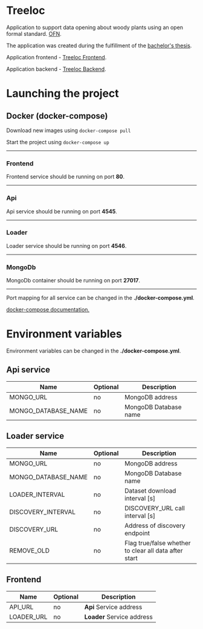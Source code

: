 # Treeloc


Application to support data opening
about woody plants using an open formal
standard. [OFN](https://opendata.gov.cz/otev%C5%99en%C3%A9-form%C3%A1ln%C3%AD-normy:start).

The application was created during the fulfillment of the  [bachelor's thesis](https://dspace.cvut.cz/handle/10467/88708). 

Application frontend - [Treeloc Frontend](https://github.com/prixladi/treeloc-frontend).

Application backend - [Treeloc Backend](https://github.com/prixladi/treeloc-backend).

# Launching the project

## Docker (docker-compose)

Download new images using `docker-compose pull`

Start the project using `docker-compose up`

---

### Frontend 

Frontend service should be running on port **80**.

---

### Api

Api service should be running on port **4545**.

---
### Loader

Loader service should be running on port **4546**.

---

### MongoDb

MongoDb container should be running on port **27017**.

---

Port mapping for all service can be changed in the **./docker-compose.yml**.

[docker-compose documentation.](https://docs.docker.com/compose/)

# Environment variables
Environment variables can be changed in the **./docker-compose.yml**.

## Api service

|Name|Optional|Description|
|---|---|---|
|MONGO_URL|no|MongoDB address|
|MONGO_DATABASE_NAME|no|MongoDB Database name|

## Loader service

|Name|Optional|Description|
|---|---|---|
|MONGO_URL|no|MongoDB address|
|MONGO_DATABASE_NAME|no|MongoDB Database name|
|LOADER_INTERVAL|no|Dataset download interval \[s\]|
|DISCOVERY_INTERVAL|no|DISCOVERY_URL call interval \[s\]|
|DISCOVERY_URL|no|Address of discovery endpoint|
|REMOVE_OLD|no|Flag true/false whether to clear all data after start|

## Frontend

|Name|Optional|Description|
|---|---|---|
|API_URL|no| **Api** Service address|
|LOADER_URL|no| **Loader** Service address|
